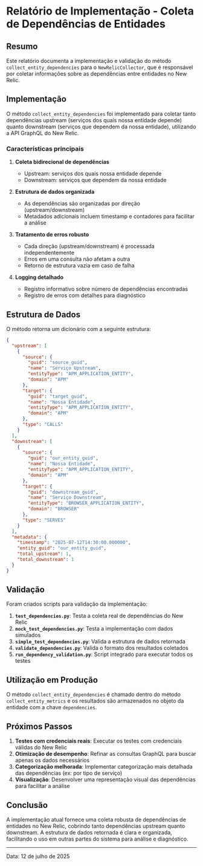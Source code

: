 # Relatório de Implementação - Coleta de Dependências de Entidades

## Resumo

Este relatório documenta a implementação e validação do método `collect_entity_dependencies` para o `NewRelicCollector`, que é responsável por coletar informações sobre as dependências entre entidades no New Relic.

## Implementação

O método `collect_entity_dependencies` foi implementado para coletar tanto dependências upstream (serviços dos quais nossa entidade depende) quanto downstream (serviços que dependem da nossa entidade), utilizando a API GraphQL do New Relic.

### Características principais

1. **Coleta bidirecional de dependências**
   - Upstream: serviços dos quais nossa entidade depende
   - Downstream: serviços que dependem da nossa entidade

2. **Estrutura de dados organizada**
   - As dependências são organizadas por direção (upstream/downstream)
   - Metadados adicionais incluem timestamp e contadores para facilitar a análise

3. **Tratamento de erros robusto**
   - Cada direção (upstream/downstream) é processada independentemente
   - Erros em uma consulta não afetam a outra
   - Retorno de estrutura vazia em caso de falha

4. **Logging detalhado**
   - Registro informativo sobre número de dependências encontradas
   - Registro de erros com detalhes para diagnóstico

## Estrutura de Dados

O método retorna um dicionário com a seguinte estrutura:

```json
{
  "upstream": [
    {
      "source": {
        "guid": "source_guid",
        "name": "Serviço Upstream",
        "entityType": "APM_APPLICATION_ENTITY",
        "domain": "APM"
      },
      "target": {
        "guid": "target_guid",
        "name": "Nossa Entidade",
        "entityType": "APM_APPLICATION_ENTITY",
        "domain": "APM"
      },
      "type": "CALLS"
    }
  ],
  "downstream": [
    {
      "source": {
        "guid": "our_entity_guid",
        "name": "Nossa Entidade",
        "entityType": "APM_APPLICATION_ENTITY",
        "domain": "APM"
      },
      "target": {
        "guid": "downstream_guid",
        "name": "Serviço Downstream",
        "entityType": "BROWSER_APPLICATION_ENTITY",
        "domain": "BROWSER"
      },
      "type": "SERVES"
    }
  ],
  "metadata": {
    "timestamp": "2025-07-12T14:30:00.000000",
    "entity_guid": "our_entity_guid",
    "total_upstream": 1,
    "total_downstream": 1
  }
}
```

## Validação

Foram criados scripts para validação da implementação:

1. **`test_dependencies.py`**: Testa a coleta real de dependências do New Relic
2. **`mock_test_dependencies.py`**: Testa a implementação com dados simulados
3. **`simple_test_dependencies.py`**: Valida a estrutura de dados retornada
4. **`validate_dependencies.py`**: Valida o formato dos resultados coletados
5. **`run_dependency_validation.py`**: Script integrado para executar todos os testes

## Utilização em Produção

O método `collect_entity_dependencies` é chamado dentro do método `collect_entity_metrics` e os resultados são armazenados no objeto da entidade com a chave `dependencies`.

## Próximos Passos

1. **Testes com credenciais reais**: Executar os testes com credenciais válidas do New Relic
2. **Otimização de desempenho**: Refinar as consultas GraphQL para buscar apenas os dados necessários
3. **Categorização melhorada**: Implementar categorização mais detalhada das dependências (ex: por tipo de serviço)
4. **Visualização**: Desenvolver uma representação visual das dependências para facilitar a análise

## Conclusão

A implementação atual fornece uma coleta robusta de dependências de entidades no New Relic, cobrindo tanto dependências upstream quanto downstream. A estrutura de dados retornada é clara e organizada, facilitando o uso em outras partes do sistema para análise e diagnóstico.

---

Data: 12 de julho de 2025
